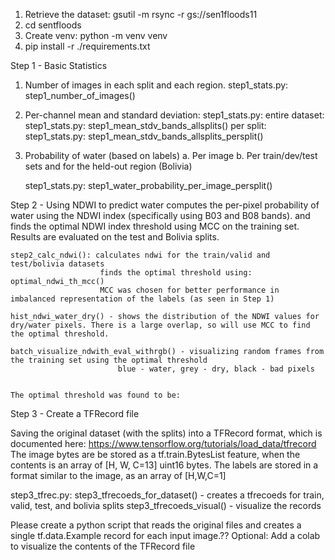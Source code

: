 
1. Retrieve the dataset: gsutil -m rsync -r gs://sen1floods11
2. cd sentfloods
3. Create venv: python -m venv venv
4. pip install -r ./requirements.txt

Step 1 - Basic Statistics
1. Number of images in each split and each region.
    step1_stats.py: step1_number_of_images()
2. Per-channel mean and standard deviation:
    step1_stats.py: 
        entire dataset: step1_stats.py: step1_mean_stdv_bands_allsplits()
        per split: step1_stats.py: step1_mean_stdv_bands_allsplits_persplit()
    
3. Probability of water (based on labels)
    a. Per image
    b. Per train/dev/test sets and for the held-out region (Bolivia)
    
    step1_stats.py: step1_water_probability_per_image_persplit()


Step 2 - Using NDWI to predict water
computes the per-pixel probability of water using the NDWI index (specifically using B03 and B08 bands).
and finds the optimal NDWI index threshold using MCC on the training set. Results are evaluated on the test and Bolivia splits.

    step2_calc_ndwi(): calculates ndwi for the train/valid and test/bolivia datasets
                        finds the optimal threshold using: optimal_ndwi_th_mcc()
                        MCC was chosen for better performance in imbalanced representation of the labels (as seen in Step 1)

    hist_ndwi_water_dry() - shows the distribution of the NDWI values for dry/water pixels. There is a large overlap, so will use MCC to find the optimal threshold.

    batch_visualize_ndwith_eval_withrgb() - visualizing random frames from the training set using the optimal threshold
                            blue - water, grey - dry, black - bad pixels
    

    The optimal threshold was found to be: 


Step 3 - Create a TFRecord file

Saving the original dataset (with the splits) into a TFRecord format, which is documented here:
https://www.tensorflow.org/tutorials/load_data/tfrecord 
The image bytes are be stored as a tf.train.BytesList feature, when the contents is an array of [H, W, C=13] uint16 bytes. The labels are stored in a format similar to the image, as an array of [H,W,C=1]

step3_tfrec.py: step3_tfrecoeds_for_dataset() - creates a tfrecoeds for train, valid, test, and bolivia splits
                step3_tfrecoeds_visual() - visualize the records


Please create a python script that reads the original files and creates a single tf.data.Example record for each input image.??
Optional: Add a colab to visualize the contents of the TFRecord file

